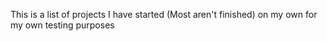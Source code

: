 This is a list of projects I have started (Most aren't finished) on my own for my own testing purposes
